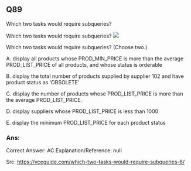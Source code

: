 ## Q89

Which two tasks would require subqueries?

Which two tasks would require subqueries?
![](img/i089-1.png)

Which two tasks would require subqueries? (Choose two.)

A. display all products whose PROD_MIN_PRICE is more than the average PROD_LIST_PRICE of all products, and whose status is orderable

B. display the total number of products supplied by supplier 102 and have product status as ‘OBSOLETE’

C. display the number of products whose PROD_LIST_PRICE is more than the average PROD_LIST_PRICE.

D. display suppliers whose PROD_LIST_PRICE is less than 1000

E. display the minimum PROD_LIST_PRICE for each product status

### Ans: 

Correct Answer: AC
Explanation/Reference: null

Src: https://vceguide.com/which-two-tasks-would-require-subqueries-6/